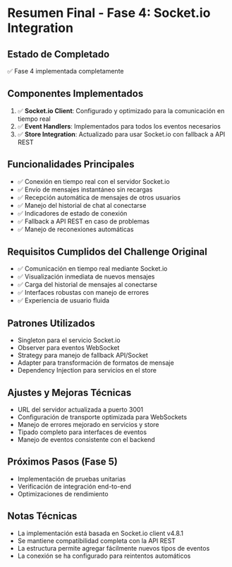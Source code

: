 # Resumen Final - Fase 4: Socket.io Integration

## Estado de Completado
✅ Fase 4 implementada completamente

## Componentes Implementados
1. ✅ **Socket.io Client**: Configurado y optimizado para la comunicación en tiempo real
2. ✅ **Event Handlers**: Implementados para todos los eventos necesarios
3. ✅ **Store Integration**: Actualizado para usar Socket.io con fallback a API REST

## Funcionalidades Principales
- ✅ Conexión en tiempo real con el servidor Socket.io
- ✅ Envío de mensajes instantáneo sin recargas
- ✅ Recepción automática de mensajes de otros usuarios
- ✅ Manejo del historial de chat al conectarse
- ✅ Indicadores de estado de conexión
- ✅ Fallback a API REST en caso de problemas
- ✅ Manejo de reconexiones automáticas

## Requisitos Cumplidos del Challenge Original
- ✅ Comunicación en tiempo real mediante Socket.io
- ✅ Visualización inmediata de nuevos mensajes
- ✅ Carga del historial de mensajes al conectarse
- ✅ Interfaces robustas con manejo de errores
- ✅ Experiencia de usuario fluida

## Patrones Utilizados
- Singleton para el servicio Socket.io
- Observer para eventos WebSocket
- Strategy para manejo de fallback API/Socket
- Adapter para transformación de formatos de mensaje
- Dependency Injection para servicios en el store

## Ajustes y Mejoras Técnicas
- URL del servidor actualizada a puerto 3001
- Configuración de transporte optimizada para WebSockets
- Manejo de errores mejorado en servicios y store
- Tipado completo para interfaces de eventos
- Manejo de eventos consistente con el backend

## Próximos Pasos (Fase 5)
- Implementación de pruebas unitarias
- Verificación de integración end-to-end
- Optimizaciones de rendimiento

## Notas Técnicas
- La implementación está basada en Socket.io client v4.8.1
- Se mantiene compatibilidad completa con la API REST
- La estructura permite agregar fácilmente nuevos tipos de eventos
- La conexión se ha configurado para reintentos automáticos

